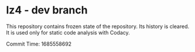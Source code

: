 # lz4 - dev branch

This repository contains frozen state of the repository.
Its history is cleared. It is used only for static code
analysis with Codacy.

Commit Time: 1685558692